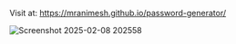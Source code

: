 Visit at: https://mranimesh.github.io/password-generator/

![Screenshot 2025-02-08 202558](https://github.com/user-attachments/assets/1e06ffbb-8f0f-47e0-ae89-6a7ee699532e)
